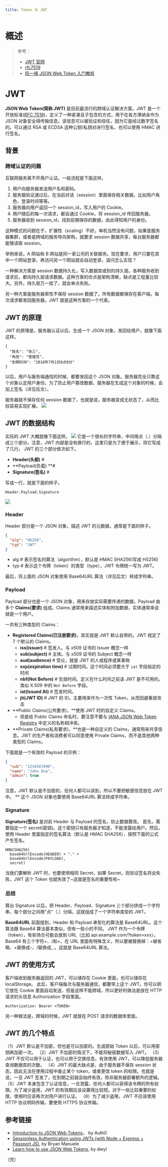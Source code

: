 ```yaml
---
title: Token 与 JWT
---
```


# 概述

> 参考：
> - [JWT 官网](https://jwt.io/)
> - [rfc7519](https://datatracker.ietf.org/doc/html/rfc7519)
> - [阮一峰,JSON Web Token 入门教程](http://www.ruanyifeng.com/blog/2018/07/json_web_token-tutorial.html)

# JWT

**JSON Web Token(简称 JWT)** 是目前最流行的跨域认证解决方案。JWT 是一个开放标准([RFC 7519](https://tools.ietf.org/html/rfc7519))，定义了一种紧凑且子包含的方式，用于在各方滞纳金作为 JSON 对象安全得传输信息。该信息可以被验证和信任，因为它是经过数字签名的。可以通过 RSA 或 ECDSA 这种公钥/私钥对进行签名、也可以使用 HMAC 进行签名。

## 背景

### 跨域认证的问题

互联网服务离不开用户认证。一般流程是下面这样。

1. 用户向服务器发送用户名和密码。
2. 服务器验证通过后，在当前对话（session）里面保存相关数据，比如用户角色、登录时间等等。
3. 服务器向用户返回一个 session_id，写入用户的 Cookie。
4. 用户随后的每一次请求，都会通过 Cookie，将 session_id 传回服务器。
5. 服务器收到 session_id，找到前期保存的数据，由此得知用户的身份。

这种模式的问题在于，扩展性（scaling）不好。单机当然没有问题，如果是服务器集群，或者是跨域的服务导向架构，就要求 session 数据共享，每台服务器都能够读取 session。

举例来说，A 网站和 B 网站是同一家公司的关联服务。现在要求，用户只要在其中一个网站登录，再访问另一个网站就会自动登录，请问怎么实现？

一种解决方案是 session 数据持久化，写入数据库或别的持久层。各种服务收到请求后，都向持久层请求数据。这种方案的优点是架构清晰，缺点是工程量比较大。另外，持久层万一挂了，就会单点失败。

另一种方案是服务器索性不保存 session 数据了，所有数据都保存在客户端，每次请求都发回服务器。JWT 就是这种方案的一个代表。

## JWT 的原理

JWT 的原理是，服务器认证以后，生成一个 JSON 对象，发回给用户，就像下面这样。

    {
      "姓名": "张三",
      "角色": "管理员",
      "到期时间": "2018年7月1日0点0分"
    }

以后，用户与服务端通信的时候，都要发回这个 JSON 对象。服务器完全只靠这个对象认定用户身份。为了防止用户篡改数据，服务器在生成这个对象的时候，会加上签名（详见后文）。

服务器就不保存任何 session 数据了，也就是说，服务器变成无状态了，从而比较容易实现扩展。
![](https://notes-learning.oss-cn-beijing.aliyuncs.com/sn00y2/1623744463253-b71ac60f-9871-4aef-8c37-8166947d5b58.webp)

## JWT 的数据结构

实际的 JWT 大概就像下面这样。
![](https://notes-learning.oss-cn-beijing.aliyuncs.com/sn00y2/1623651349414-4518a10e-dbd4-4461-a4e2-a039518e8355.jpeg)
它是一个很长的字符串，中间用点（.）分隔成三个部分。注意，JWT 内部是没有换行的，这里只是为了便于展示，将它写成了几行。
JWT 的三个部分依次如下。

- **Header(头部)** #
- **Payload(负载) **#
- **Signature(签名)** #

写成一行，就是下面的样子。

```bash
Header.Payload.Signature
```

![](https://notes-learning.oss-cn-beijing.aliyuncs.com/sn00y2/1623651350412-81b31181-9912-4411-a330-00e6e92e791b.jpeg)

### Header

Header 部分是一个 JSON 对象，描述 JWT 的元数据，通常是下面的样子。

```json
{
  "alg": "HS256",
  "typ": "JWT"
}
```

- alg # 表示签名的算法（algorithm），默认是 HMAC SHA256(写成 HS256)
- typ # 表示这个令牌（token）的类型（type），JWT 令牌统一写为 JWT。

最后，将上面的 JSON 对象使用 Base64URL 算法（详见后文）转成字符串。

### Payload

Payload 部分也是一个 JSON 对象，用来存放实际需要传递的数据。Payload 由多个 **Claims(要求)** 组成。Claims 通常用来描述实体和附加数据，实体通常来说就是一个用户。

一共有三种类型的 Claims：

- **Registered Claims(已注册要求)**，其实就是 JWT 默认自带的。JWT 规定了 7 个默认的 Claims。
  - **iss(issuer)** # 签发人。与 x509 证书的 Issuer 概念一样
  - **sub(subject)** # 主体。与 x509 证书的 Subject 概念一样
  - **aud(audience)** # 受众，就是 JWT 的人或程序或某事物
  - **exp(expiration time)** # 过期时间。这个时间必须要大于 `iat` 字段指定的时间
  - **nbf(Not Before)** # 生效时间。定义在什么时间之前该 JWT 是不可用的。类似 X.509 中的 `Not Before` 字段。
  - **iat(Issued At)** # 签发时间。
  - **jti(JWT ID)** # JWT 的 ID，主要用来作为一次性 Token，从而回避重放攻击
- **Public Claims(公共要求)，**使用 JWT 时的自定义 Claims。
  - 但是给 Public Claims 命名时，要注意不要与 [IANA JSON Web Token Registry](https://www.iana.org/assignments/jwt/jwt.xhtml) 中定义的名称相冲突。
- **Private Claims(私有要求)，**也是一种自定义的 Claims，通常用来共享信息。JWT 的生产者和消费者可以同意使用 Private Claims，而不是其他两种类型的 Claims。

下面就是一个有效的 Payload 的示例：

```json
{
  "sub": "1234567890",
  "name": "John Doe",
  "admin": true
}
```

注意，JWT 默认是不加密的，任何人都可以读到，所以不要把敏感信息放在 JWT 中。
\*\*
这个 JSON 对象也要使用 Base64URL 算法转成字符串。

### Signature

**Signature(签名)** 是对前 Header 与 Payload 的签名，防止数据篡改。
首先，需要指定一个 secret(密钥)。这个密钥只有服务器才知道，不能泄露给用户。然后，使用 Header 里面指定的签名算法（默认是 HMAC SHA256），按照下面的公式产生签名。

    HMACSHA256(
      base64UrlEncode(HEADER) + "." +
      base64UrlEncode(PAYLOAD),
      secret)

当我们要解析 JWT 时，也要使用相同 Secret，如果 Secret，则验证签名将会失败，JWT 这个 Token 也就失效了~这就是签名的重要性啦~

### 总结

算出 Signature 以后，把 Header、Payload、Signature 三个部分拼成一个字符串，每个部分之间用"点"（.）分隔，这就组成了一个字符串类型的 JWT。

**Base64URL**
前面提到，Header 和 Payload 串型化的算法是 Base64URL。这个算法跟 Base64 算法基本类似，但有一些小的不同。
JWT 作为一个令牌（token），有些场合可能会放到 URL（比如 api.example.com/?token=xxx）。Base64 有三个字符+、/和=，在 URL 里面有特殊含义，所以要被替换掉：=被省略、+替换成-，/替换成\_ 。这就是 Base64URL 算法。

## JWT 的使用方式

客户端收到服务器返回的 JWT，可以储存在 Cookie 里面，也可以储存在 localStorage。
此后，客户端每次与服务器通信，都要带上这个 JWT。你可以把它放在 Cookie 里面自动发送，但是这样不能跨域，所以更好的做法是放在 HTTP 请求的头信息 Authorization 字段里面。

    Authorization: Bearer <TOKEN>

另一种做法是，跨域的时候，JWT 就放在 POST 请求的数据体里面。

## JWT 的几个特点

（1）JWT 默认是不加密，但也是可以加密的。生成原始 Token 以后，可以用密钥再加密一次。
（2）JWT 不加密的情况下，不能将秘密数据写入 JWT。
（3）JWT 不仅可以用于认证，也可以用于交换信息。有效使用 JWT，可以降低服务器查询数据库的次数。
（4）JWT 的最大缺点是，由于服务器不保存 session 状态，因此无法在使用过程中废止某个 token，或者更改 token 的权限。也就是说，一旦 JWT 签发了，在到期之前就会始终有效，除非服务器部署额外的逻辑。
（5）JWT 本身包含了认证信息，一旦泄露，任何人都可以获得该令牌的所有权限。为了减少盗用，JWT 的有效期应该设置得比较短。对于一些比较重要的权限，使用时应该再次对用户进行认证。
（6）为了减少盗用，JWT 不应该使用 HTTP 协议明码传输，要使用 HTTPS 协议传输。

## 参考链接

- [Introduction to JSON Web Tokens](https://jwt.io/introduction/)， by Auth0
- [Sessionless Authentication using JWTs (with Node + Express + Passport JS)](https://medium.com/@bryanmanuele/sessionless-authentication-withe-jwts-with-node-express-passport-js-69b059e4b22c), by Bryan Manuele
- [Learn how to use JSON Web Tokens](https://github.com/dwyl/learn-json-web-tokens/blob/master/README.md), by dwyl

（完）
